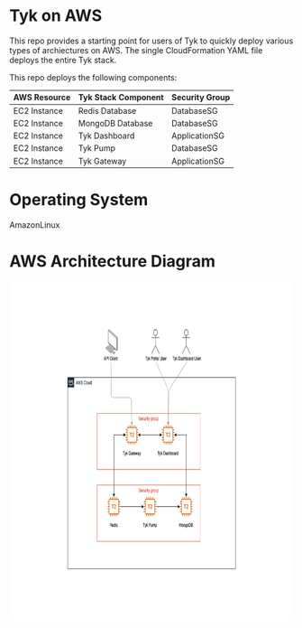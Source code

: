 # Tyk on AWS
This repo provides a starting point for users of Tyk to quickly deploy various types of archiectures on AWS. The single CloudFormation YAML file deploys the entire Tyk stack. 

This repo deploys the following components:

| AWS Resource  | Tyk Stack Component | Security Group |
|---------------|---------------------|----------------| 
| EC2 Instance  | Redis Database      | DatabaseSG     |
| EC2 Instance  | MongoDB Database    | DatabaseSG     |
| EC2 Instance  | Tyk Dashboard       | ApplicationSG  |
| EC2 Instance  | Tyk Pump            | DatabaseSG     |
| EC2 Instance  | Tyk Gateway         | ApplicationSG  |

# Operating System
AmazonLinux 

# AWS Architecture Diagram
<img src="zimages/SingleTykGatewayDeployment.png" width="800" height="600">

